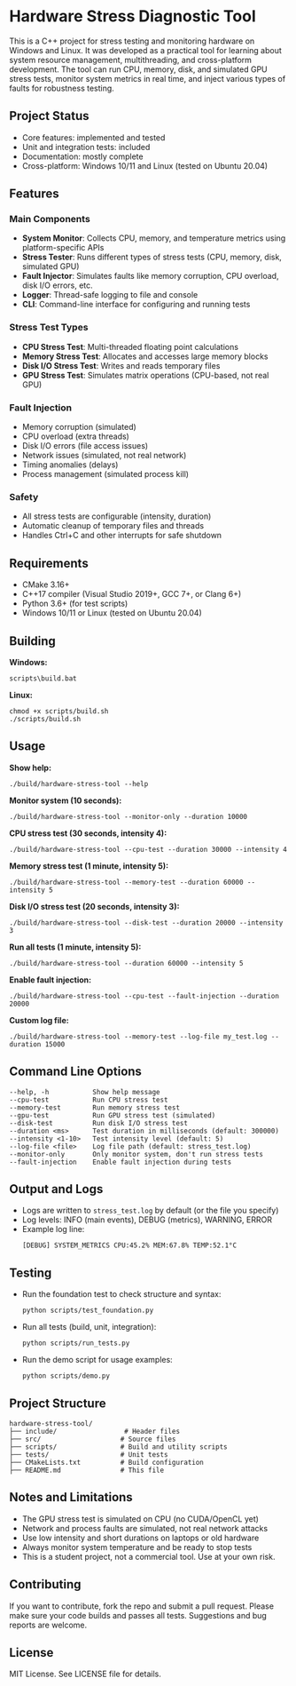 # Hardware Stress Diagnostic Tool

This is a C++ project for stress testing and monitoring hardware on Windows and Linux. It was developed as a practical tool for learning about system resource management, multithreading, and cross-platform development. The tool can run CPU, memory, disk, and simulated GPU stress tests, monitor system metrics in real time, and inject various types of faults for robustness testing.

## Project Status

- Core features: implemented and tested
- Unit and integration tests: included
- Documentation: mostly complete
- Cross-platform: Windows 10/11 and Linux (tested on Ubuntu 20.04)

## Features

### Main Components
- **System Monitor**: Collects CPU, memory, and temperature metrics using platform-specific APIs
- **Stress Tester**: Runs different types of stress tests (CPU, memory, disk, simulated GPU)
- **Fault Injector**: Simulates faults like memory corruption, CPU overload, disk I/O errors, etc.
- **Logger**: Thread-safe logging to file and console
- **CLI**: Command-line interface for configuring and running tests

### Stress Test Types
- **CPU Stress Test**: Multi-threaded floating point calculations
- **Memory Stress Test**: Allocates and accesses large memory blocks
- **Disk I/O Stress Test**: Writes and reads temporary files
- **GPU Stress Test**: Simulates matrix operations (CPU-based, not real GPU)

### Fault Injection
- Memory corruption (simulated)
- CPU overload (extra threads)
- Disk I/O errors (file access issues)
- Network issues (simulated, not real network)
- Timing anomalies (delays)
- Process management (simulated process kill)

### Safety
- All stress tests are configurable (intensity, duration)
- Automatic cleanup of temporary files and threads
- Handles Ctrl+C and other interrupts for safe shutdown

## Requirements

- CMake 3.16+
- C++17 compiler (Visual Studio 2019+, GCC 7+, or Clang 6+)
- Python 3.6+ (for test scripts)
- Windows 10/11 or Linux (tested on Ubuntu 20.04)

## Building

**Windows:**
```
scripts\build.bat
```

**Linux:**
```
chmod +x scripts/build.sh
./scripts/build.sh
```

## Usage

**Show help:**
```
./build/hardware-stress-tool --help
```

**Monitor system (10 seconds):**
```
./build/hardware-stress-tool --monitor-only --duration 10000
```

**CPU stress test (30 seconds, intensity 4):**
```
./build/hardware-stress-tool --cpu-test --duration 30000 --intensity 4
```

**Memory stress test (1 minute, intensity 5):**
```
./build/hardware-stress-tool --memory-test --duration 60000 --intensity 5
```

**Disk I/O stress test (20 seconds, intensity 3):**
```
./build/hardware-stress-tool --disk-test --duration 20000 --intensity 3
```

**Run all tests (1 minute, intensity 5):**
```
./build/hardware-stress-tool --duration 60000 --intensity 5
```

**Enable fault injection:**
```
./build/hardware-stress-tool --cpu-test --fault-injection --duration 20000
```

**Custom log file:**
```
./build/hardware-stress-tool --memory-test --log-file my_test.log --duration 15000
```

## Command Line Options

```
--help, -h           Show help message
--cpu-test           Run CPU stress test
--memory-test        Run memory stress test
--gpu-test           Run GPU stress test (simulated)
--disk-test          Run disk I/O stress test
--duration <ms>      Test duration in milliseconds (default: 300000)
--intensity <1-10>   Test intensity level (default: 5)
--log-file <file>    Log file path (default: stress_test.log)
--monitor-only       Only monitor system, don't run stress tests
--fault-injection    Enable fault injection during tests
```

## Output and Logs

- Logs are written to `stress_test.log` by default (or the file you specify)
- Log levels: INFO (main events), DEBUG (metrics), WARNING, ERROR
- Example log line:
  ```
  [DEBUG] SYSTEM_METRICS CPU:45.2% MEM:67.8% TEMP:52.1°C
  ```

## Testing

- Run the foundation test to check structure and syntax:
  ```
  python scripts/test_foundation.py
  ```
- Run all tests (build, unit, integration):
  ```
  python scripts/run_tests.py
  ```
- Run the demo script for usage examples:
  ```
  python scripts/demo.py
  ```

## Project Structure

```
hardware-stress-tool/
├── include/                 # Header files
├── src/                    # Source files
├── scripts/                # Build and utility scripts
├── tests/                  # Unit tests
├── CMakeLists.txt          # Build configuration
├── README.md               # This file
```

## Notes and Limitations

- The GPU stress test is simulated on CPU (no CUDA/OpenCL yet)
- Network and process faults are simulated, not real network attacks
- Use low intensity and short durations on laptops or old hardware
- Always monitor system temperature and be ready to stop tests
- This is a student project, not a commercial tool. Use at your own risk.

## Contributing

If you want to contribute, fork the repo and submit a pull request. Please make sure your code builds and passes all tests. Suggestions and bug reports are welcome.

## License

MIT License. See LICENSE file for details.
